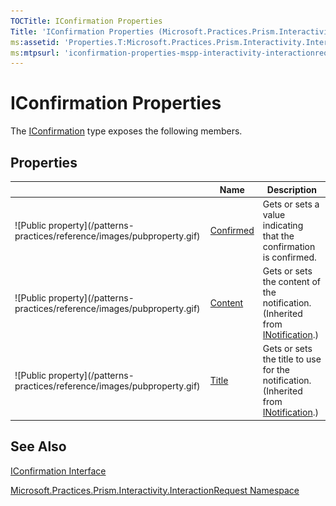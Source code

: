 ```yaml
---
TOCTitle: IConfirmation Properties
Title: 'IConfirmation Properties (Microsoft.Practices.Prism.Interactivity.InteractionRequest)'
ms:assetid: 'Properties.T:Microsoft.Practices.Prism.Interactivity.InteractionRequest.IConfirmation'
ms:mtpsurl: 'iconfirmation-properties-mspp-interactivity-interactionrequest.md'
---
```



# IConfirmation Properties

The [IConfirmation](/patterns-practices/reference/iconfirmation-interface-mspp-interactivity-interactionrequest) type exposes the following members.

## Properties


<table>

<thead>
<tr class="header">
<th> </th>
<th>Name</th>
<th>Description</th>
</tr>
</thead>
<tbody>
<tr class="odd">
<td>![Public property](/patterns-practices/reference/images/pubproperty.gif)</td>
<td><a href="/patterns-practices/reference/iconfirmation-confirmed-property-mspp-interactivity-interactionrequest">Confirmed</a></td>
<td><div class="summary">
Gets or sets a value indicating that the confirmation is confirmed.
</div></td>
</tr>
<tr class="even">
<td>![Public property](/patterns-practices/reference/images/pubproperty.gif)</td>
<td><a href="/patterns-practices/reference/inotification-content-property-mspp-interactivity-interactionrequest
">Content</a></td>
<td><div class="summary">
Gets or sets the content of the notification.
</div>
(Inherited from <a href="/patterns-practices/reference/inotification-interface-mspp-interactivity-interactionrequest">INotification</a>.)</td>
</tr>
<tr class="odd">
<td>![Public property](/patterns-practices/reference/images/pubproperty.gif)</td>
<td><a href="/patterns-practices/reference/inotification-title-property-mspp-interactivity-interactionrequest
">Title</a></td>
<td><div class="summary">
Gets or sets the title to use for the notification.
</div>
(Inherited from <a href="/patterns-practices/reference/inotification-interface-mspp-interactivity-interactionrequest
">INotification</a>.)</td>
</tr>
</tbody>
</table>

## See Also

[IConfirmation Interface](/patterns-practices/reference/iconfirmation-interface-mspp-interactivity-interactionrequest)

[Microsoft.Practices.Prism.Interactivity.InteractionRequest Namespace](/patterns-practices/reference/mspp-interactivity-interactionrequest-namespace)